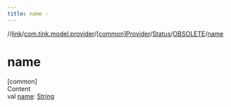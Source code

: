 ```yaml
---
title: name -
---
```

//[link](../../../../index.md)/[com.tink.model.provider](../../../index.md)/[[common]Provider](../../index.md)/[Status](../index.md)/[OBSOLETE](index.md)/[name](name.md)



# name  
[common]  
Content  
val [name](name.md): [String](https://kotlinlang.org/api/latest/jvm/stdlib/kotlin/-string/index.html)  



